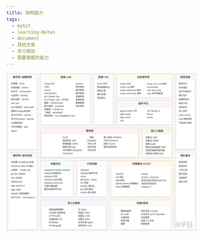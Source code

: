 ```yaml
---
title: 架构能力
tags:
  - myGit
  - learning-Notes
  - document
  - 其他文章
  - 学习规划
  - 需要掌握的能力
---
```


![架构能力](/images/架构能力.jpg)